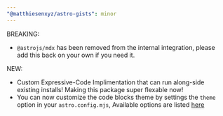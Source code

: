 ```yaml
---
"@matthiesenxyz/astro-gists": minor
---
```


BREAKING:

- `@astrojs/mdx` has been removed from the internal integration, please add this back on your own if you need it.

NEW:

- Custom Expressive-Code Implimentation that can run along-side existing installs! Making this package super flexable now!
- You can now customize the code blocks theme by settings the `theme` option in your `astro.config.mjs`, Available options are listed [here](https://shiki.matsu.io/docs/themes)

